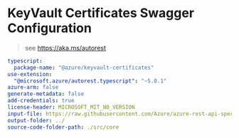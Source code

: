 # KeyVault Certificates Swagger Configuration

> see https://aka.ms/autorest

``` yaml
typescript:
  package-name: "@azure/keyvault-certificates"
use-extension:
  "@microsoft.azure/autorest.typescript": "~5.0.1"
azure-arm: false
generate-metadata: false
add-credentials: true
license-header: MICROSOFT_MIT_NO_VERSION
input-file: https://raw.githubusercontent.com/Azure/azure-rest-api-specs/master/specification/keyvault/data-plane/Microsoft.KeyVault/preview/7.1/certificates.json
output-folder: ../
source-code-folder-path: ./src/core
```
